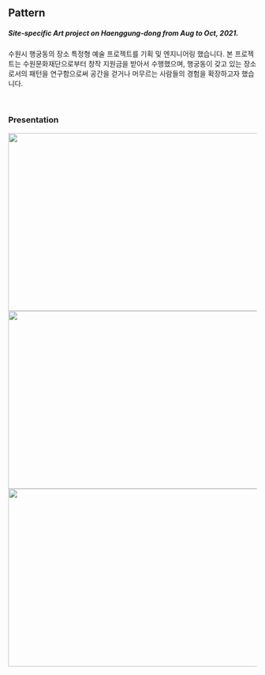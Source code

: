 ## Pattern
##### Site-specific Art project on Haenggung-dong from Aug to Oct, 2021.  
수원시 행궁동의 장소 특정형 예술 프로젝트를 기획 및 엔지니어링 했습니다. 본 프로젝트는 수원문화재단으로부터 창작 지원금을 받아서 수행했으며, 행궁동이 갖고 있는 장소로서의 패턴을 연구함으로써 공간을 걷거나 머무르는 사람들의 경험을 확장하고자 했습니다.


</br>

### Presentation

<div align="center">
  <img src="https://user-images.githubusercontent.com/68527727/148835176-9e70d2e8-eb00-4917-b1dd-a5d864ea4ba1.jpg" width="640" height="360"/>
  <img src="https://user-images.githubusercontent.com/68527727/148835195-2fde48ad-3ad6-4c41-ab31-afbedbdb3d39.jpg" width="640" height="360"/>
  <img src="https://user-images.githubusercontent.com/68527727/148836718-ad27c92f-5eb2-4248-afd6-580dae7f615d.jpg" width="640" height="360"/>
</div>

